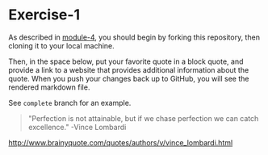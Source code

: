 # Exercise-1

As described in [module-4](https://github.com/INFO-201/m4-git-intro), you should begin by forking this repository, then cloning it to your local machine.

Then, in the space below, put your favorite quote in a block quote, and provide a link to a website that provides additional information about the quote. When you push your changes back up to GitHub, you will see the rendered markdown file.

See `complete` branch for an example.

>"Perfection is not attainable, but if we chase perfection we can catch excellence." -Vince Lombardi

http://www.brainyquote.com/quotes/authors/v/vince_lombardi.html